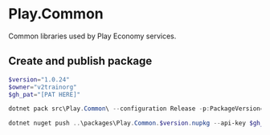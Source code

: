 # Play.Common
Common libraries used by Play Economy services.

## Create and publish package
```powershell
$version="1.0.24"
$owner="v2trainorg"
$gh_pat="[PAT HERE]"

dotnet pack src\Play.Common\ --configuration Release -p:PackageVersion=$version -p:RepositoryUrl=https://github.com/$owner/play.common -o ..\packages

dotnet nuget push ..\packages\Play.Common.$version.nupkg --api-key $gh_pat --source "github"
```